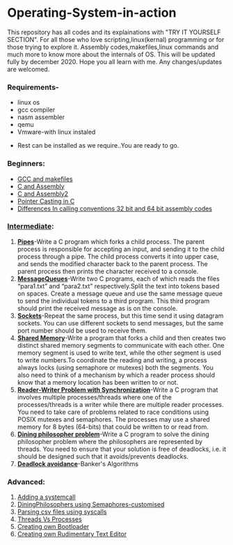 # Operating-System-in-action
This repository has all codes  and its explainations with "TRY IT YOURSELF SECTION".
For all those who love scripting,linux(kernal) programming or for those trying to explore it.
Assembly codes,makefiles,linux commands and much more to know more about the internals of OS.
This will be updated fully by december 2020.
Hope you all learn with me.
Any changes/updates are welcomed.

### Requirements-
* linux os
* gcc compiler
* nasm assembler
* qemu 
* Vmware-with linux instaled
- Rest can be installed as we require..You are ready to go.

### Beginners:
- [GCC and makefiles](Just_beginner_things/Compilation&Makefiles/README.md)
- [C and Assembly](Just_beginner_things/Combining_C&Assembly/README.md)
- [C and Assembly2](Just_beginner_things/A1/README.md)
- [Pointer Casting in C](Just_beginner_things/pointer_casting/README.md)
- [Differences In calling conventions 32 bit and 64 bit assembly codes](Just_beginner_things/A2/README.md)
### [Intermediate](Intermediate):
  1. [**Pipes**](https://github.com/ashcode028/Operating-System-in-action/tree/master/Intermediate#pipes)-Write a C program which forks a child process. The parent process is responsible for accepting an input, and sending it to the child process through a pipe. The child process converts it into upper case, and sends the modified character back to the parent process. The parent process then prints the character received to a console.
  2. [**MessageQueues**](https://github.com/ashcode028/Operating-System-in-action/tree/master/Intermediate#messagequeues)-Write two C programs, each of which reads the files “para1.txt” and “para2.txt” respectively.Split the text into tokens based on spaces. Create a message queue and use the same message queue to send the individual tokens to a third program. This third program should print the received message as is on the console.
  3. [**Sockets**](https://github.com/ashcode028/Operating-System-in-action/tree/master/Intermediate#sockets)-Repeat the same process, but this time send it using datagram sockets. You can use different sockets to send messages, but the same port number should be used to receive them.
  4. [**Shared Memory**](https://github.com/ashcode028/Operating-System-in-action/tree/master/Intermediate#shared-memory)-Write a program that forks a child and then creates two distinct shared memory segments to communicate with each other. One memory segment is used to write text, while the other segment is used to write numbers.To coordinate the reading and writing, a process always locks (using semaphore or mutexes) both the segments. You also need to think of a mechanism by which a reader process should know that a memory location has been written to or not.
  5. [**Reader-Writer Problem with Synchronization**](https://github.com/ashcode028/Operating-System-in-action/tree/master/Intermediate#reader-writer-problem-with-synchronization)-Write a C program that involves multiple processes/threads where one of the processes/threads is a writer while there are multiple reader processes. You need to take care of problems related to race conditions using POSIX mutexes and semaphores. The processes may use a shared memory for 8 bytes (64-bits) that could be written to or read from.
  6. [**Dining philosopher problem**](https://github.com/ashcode028/Operating-System-in-action/tree/master/Intermediate#dining-philosopher-problem)-Write a C program to solve the dining philosopher problem where the philosophers are represented by threads. You need to ensure that your solution is free of deadlocks, i.e. it should be designed such that it avoids/prevents deadlocks.
  7. [**Deadlock avoidance**](https://github.com/ashcode028/Operating-System-in-action/tree/master/Intermediate#deadlock-avoidance)-Banker's Algorithms
  
### Advanced:
  1. [Adding a systemcall](Adding_Syscall/README.MD)
  2. [DiningPhilosophers using Semaphores-customised](ModifiedDiningPhilosophers/README.MD)
  3. [Parsing csv files using syscalls](Read_csv_using_syscalls/README.MD)
  4. [Threads Vs Processes](PthreadVsFork/README.MD)
  5. [Creating own Bootloader](Bootloader/README.MD)
  6. [Creating own Rudimentary Text Editor](Rudimentary_text_editor/README.MD)
